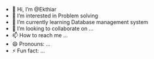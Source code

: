 - 👋 Hi, I’m @Ekthiar
- 👀 I’m interested in Problem solving
- 🌱 I’m currently learning Database management system
- 💞️ I’m looking to collaborate on ...
- 📫 How to reach me ...
- 😄 Pronouns: ...
- ⚡ Fun fact: ...

<!---
Ekthiar/Ekthiar is a ✨ special ✨ repository because its `README.md` (this file) appears on your GitHub profile.
You can click the Preview link to take a look at your changes.
--->
